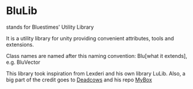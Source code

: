 # BluLib
stands for Bluestimes' Utility Library

It is a utility library for unity providing convenient attributes, tools and extensions.

Class names are named after this naming convention: Blu[what it extends], e.g. BluVector

This library took inspiration from Lexderi and his own library LuLib.
Also, a big part of the credit goes to [Deadcows](https://github.com/Deadcows) and his repo [MyBox](https://github.com/Deadcows/MyBox/)
